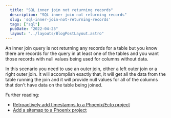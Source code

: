 ```yaml
---
  title: "SQL inner join not returning records"
  description: "SQL inner join not returning records"
  slug: 'sql-inner-join-not-returning-records'
  tags: ["sql"]
  pubDate: "2022-04-25"
  layout: "../layouts/BlogPostLayout.astro"
---
```


An inner join query is not returning any records for a table but you know there are records for the query in at least one of the tables and you want those records with null values being used for columns without data.

In this scenario you need to use an outer join, either a left outer join or a right outer join. It will accomplish exactly that, it will get all the data from the table running the join and it will provide null values for all of the columns that don't have data on the table being joined.


Further reading:
- [Retroactively add timestamps to a Phoenix/Ecto project](https://www.devdecks.io/2021-retroactively-add-timestamps-in-phoenix-ecto)
- [Add a sitemap to a Phoenix project](https://www.devdecks.io/2020-add-sitemap-to-phoenix-elixir-project)


